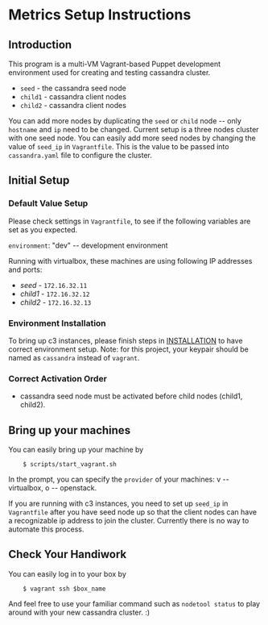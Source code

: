 # Metrics Setup Instructions

## Introduction

This program is a multi-VM Vagrant-based Puppet development environment used for creating and testing cassandra cluster.

* `seed` - the cassandra seed node
* `child1` - cassandra client nodes
* `child2` - cassandra client nodes

You can add more nodes by duplicating the `seed` or `child` node -- only `hostname` and `ip` need to be changed.
Current setup is a three nodes cluster with one seed node. You can easily add more seed nodes by changing the value of `seed_ip` in `Vagrantfile`. This is the value to be passed into `cassandra.yaml` file to configure the cluster.

## Initial Setup
### Default Value Setup

Please check settings in `Vagrantfile`, to see if the following variables are set as you expected.

`environment`: "dev" -- development environment

Running with virtualbox, these machines are using following IP addresses and ports:

* _seed_ - `172.16.32.11`
* _child1_ - `172.16.32.12`
* _child2_ - `172.16.32.13`

### Environment Installation

To bring up c3 instances, please finish steps in [INSTALLATION](https://github.paypal.com/Stingray/dev-environment/blob/develop/INSTALLATION.md) to have correct environment setup.
Note: for this project, your keypair should be named as `cassandra` instead of `vagrant`.

### Correct Activation Order

* cassandra seed node must be activated before child nodes (child1, child2).

## Bring up your machines

You can easily bring up your machine by
```
    $ scripts/start_vagrant.sh
```

In the prompt, you can specify the `provider` of your machines: v -- virtualbox, o -- openstack.

If you are running with c3 instances, you need to set up `seed_ip` in `Vagrantfile` after you have seed node up so that the client nodes can have a recognizable ip address to join the cluster. Currently there is no way to automate this process.

## Check Your Handiwork 
You can easily log in to your box by
```
    $ vagrant ssh $box_name
```
And feel free to use your familiar command such as `nodetool status` to play around with your new cassandra cluster. :)
